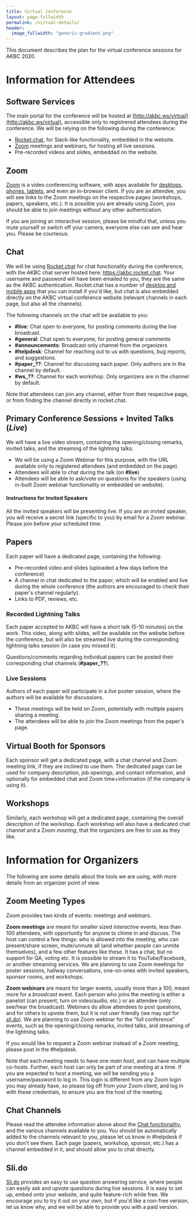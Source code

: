 ```yaml
---
title: Virtual Conference
layout: page-fullwidth
permalink: /virtual-details/
header:
  image_fullwidth: "generic-gradient.png"
---
```


This document describes the plan for the virtual conference sessions for AKBC 2020.

# Information for Attendees

## Software Services

The main portal for the conference will be hosted at [http://akbc.ws/virtual](http://akbc.ws/virtual), accessible only to registrered attendees during the conference. We will be relying on the following during the conference:

- [Rocket.chat](http://rocket.chat), for Slack-like functionality, embedded in the website.
- [Zoom](http://zoom.us) meetings and webinars, for hosting all live sessions.
- Pre-recorded videos and slides, embedded on the website.

## Zoom

[Zoom](https://zoom.us/) is a video conferencing software, with apps available for [desktops, phones, tablets](https://zoom.us/download), and even an in-browser client. 
If you are an attendee, you will see links to the Zoom meetings on the respective pages (workshops, papers, speakers, etc.).
It is possible you are already using Zoom, you should be able to join meetings without any other authentication.

If you are joining an interactive session, please be mindful that, unless you mute yourself or switch off your camera, everyone else can see and hear you. Please be courteous.

## Chat

We will be using [Rocket.chat](http://rocket.chat) for chat functionality during the conference, with the AKBC chat server hosted here: https://akbc.rocket.chat. 
Your username and password will have been emailed to you, they are the same as the AKBC authentication.
Rocket.chat has a number of [desktop and mobile apps](https://rocket.chat/install) that you can install if you'd like, but chat is also embedded directly on the AKBC virtual conference website (relevant channels in each page, but also all the channels).

The following channels on the chat will be available to you:
- **#live**: Chat open to everyone, for posting comments during the live broadcast.
- **#general**: Chat open to everyone, for posting general comments
- **#announcements**: Broadcast only channel from the organizers
- **#helpdesk**: Channel for reaching out to us with questions, bug reports, and suggestions.
- **#paper_??**: Channel for discussing each paper. Only authors are in the channel by default.
- **#ws_??**: Channel for each workshop. Only organizers are in the channel by default.

Note that attendees can join any channel, either from their respective page, or from finding the channel directly in rocket.chat.

## Primary Conference Sessions + Invited Talks (_Live_)

We will have a live video stream, containing the opening/closing remarks, invited talks, and the streaming of the lightning talks. 
- We will be using a Zoom Webinar for this purpose, with the URL available only to registered attendees (and embedded on the page). 
- Attendees will able to chat during the talk (on **#live**)
- Attendees will be able to ask/vote on questions for the speakers (using in-built Zoom webinar functionality or embedded on website). 

#### Instructions for Invited Speakers
All the invited speakers will be presenting live. If you are an invted speaker, you will receive a secret link (specific to you) by email for a Zoom webinar. Please join before your scheduled time. 

## Papers

Each paper will have a dedicated page, containing the following:

- Pre-recorded video and slides (uploaded a few days before the conference)
- A channel in chat dedicated to the paper, which will be enabled and live during the whole conference (the authors are encouraged to check their paper's channel regularly).
- Links to PDF, reviews, etc.

### Recorded Lightning Talks

Each paper accepted to AKBC will have a short talk (5-10 minutes) on the work. This video, along with slides, will be available on the website before the conference, but will also be streamed live during the corresponding lightning talks session (in case you missed it).

Questions/comments regarding individual papers can be posted their corresponding chat channels (**#paper_??**).

### Live Sessions

Authors of each paper will participate in a _live_ poster session, where the authors will be available for discussions.
- These meetings will be held on Zoom, potentially with multiple papers sharing a meeting.
- The attendees will be able to join the Zoom meetings from the paper's page.

## Virtual Booth for Sponsors

Each sponsor will get a dedicated page, with a chat channel and Zoom meeting link, if they are inclined to use them. The dedicated page can be used for company description, job openings, and contact information, and optionally for embedded chat and Zoom time+information (if the company is using it).

## Workshops

Similarly, each workshop will get a dedicated page, containing the overall description of the workshop. Each workshop will also have a dedicated chat channel and a Zoom _meeting_, that the organizers are free to use as they like.

# Information for Organizers

The following are some details about the tools we are using, with more details from an organizer point of view.

## Zoom Meeting Types

Zoom provides two kinds of events: meetings and webinars. 

**Zoom meetings** are meant for smaller sized _interactive_ events, less than 100 attendees, with opportunity for anyone to chime in and discuss. The host can control a few things: who is allowed into the meeting, who can present/share screen, mute/unmute all (and whether people can unmite themselves), and a few other features like these. It has a chat, but no support for QA, voting etc. It is possible to stream it to YouTube/Facebook, or another streaming services. We are planning to use Zoom meetings for poster sessions, hallway conversations, one-on-ones with invited speakers, sponsor rooms, and workshops.

**Zoom webinars** are meant for larger events, usually more than a 100, meant more for a _broadcast_ event. Each person who joins the meeting is either a panelist (can present, turn on video/audio, etc.) or an attendee (only see/hear the broadcast). Webinars do allow attendees to post questions, and for others to upvote them, but it is not user friendly (we may opt for [sli.do](http://sli.do)). We are planning to use Zoom webinar for the "full conference" events, such as the opening/closing remarks, invited talks, and streaming of the lightning talks.

If you would like to request a Zoom webinar instead of a Zoom meeting, please post in the #helpdesk.

Note that each meeting needs to have one _main host_, and can have multiple co-hosts. Further, each host can only be part of one meeting at a time. If you are expected to host a meeting, we will be sending you a username/password to log in. This login is different from any Zoom login you may already have, so please log off from your Zoom client, and log in with these credentials, to ensure you are the host of the meeting.

## Chat Channels

Please read the attendee information above about the [Chat functionality](#chat), and the various channels available to you.
You should be automatically added to the channels relevant to you, please let us know in #helpdesk if you don't see them.
Each page (papers, workshop, sponsor, etc.) has a channel embedded in it, and should allow you to chat directly.

## Sli.do

[Sli.do](http://sli.do) provides an easy to use question answering service, where people can easily ask and upvote questions during live sessions. It is easy to set up, embed onto your website, and quite feature-rich while free. We encourage you to try it out on your own, but if you'd like a non-free version, let us know why, and we will be able to provide you with a paid version.
